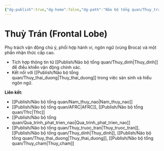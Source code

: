 ```yaml
---
{"dg-publish":true,"dg-home":false,"dg-path":"Não bộ tổng quan/Thuy_tran.md","permalink":"/nao-bo-tong-quan/thuy-tran/","dgPassFrontmatter":true,"noteIcon":"","updated":"2025-01-05T09:08:44.903+07:00"}
---
```


# Thuỳ Trán (Frontal Lobe)

Phụ trách vận động chủ ý, phối hợp hành vi, ngôn ngữ (vùng Broca) và một phần nhận thức cấp cao.

- Tích hợp thông tin từ [[Publish/Não bộ tổng quan/Thuy_dinh\|Thuy_dinh]] để điều khiển vận động chính xác.
- Kết nối với [[Publish/Não bộ tổng quan/Thuy_thai_duong\|Thuy_thai_duong]] trong việc sản sinh và hiểu ngôn ngữ.

**Liên kết:**
- [[Publish/Não bộ tổng quan/Nam_thuy_nao\|Nam_thuy_nao]]
- [[Publish/Não bộ tổng quan/AFRC\|AFRC]], [[Publish/Não bộ tổng quan/Tfrc\|Tfrc]]
- [[Publish/Não bộ tổng quan/Qua_trinh_phat_trien_nao\|Qua_trinh_phat_trien_nao]]
- [[Publish/Não bộ tổng quan/Thuy_truoc_tran\|Thuy_truoc_tran]], [[Publish/Não bộ tổng quan/Thuy_dinh\|Thuy_dinh]], [[Publish/Não bộ tổng quan/Thuy_thai_duong\|Thuy_thai_duong]], [[Publish/Não bộ tổng quan/Thuy_cham\|Thuy_cham]]